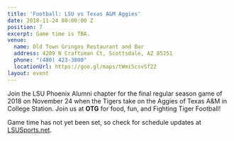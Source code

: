 ```yaml
---
title: 'Football: LSU vs Texas A&M Aggies'
date: 2018-11-24 00:00:00 Z
position: 7
excerpt: Game time is TBA.
venue:
  name: Old Town Gringos Restaurant and Bar
  address: 4209 N Craftsman Ct, Scottsdale, AZ 85251
  phone: "(480) 423-3800"
  locationUrl: https://goo.gl/maps/tWmiScsvSf22
layout: event
---
```


Join the LSU Phoenix Alumni chapter for the final regular season game of 2018 on November 24 when the Tigers take on the Aggies of Texas A&M in College Station. Join us at **OTG** for food, fun, and Fighting Tiger Football!

Game time has not yet been set, so check for schedule updates at [LSUSports.net](http://www.lsusports.net/SportSelect.dbml?SPID=2164&SPSID=27811&DB_OEM_ID=5200).